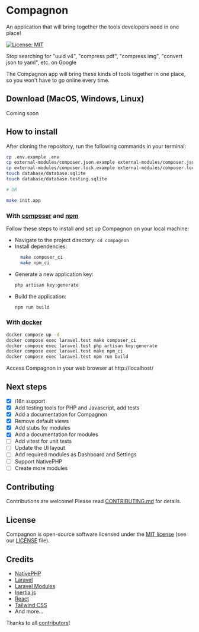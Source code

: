 # Compagnon

An application that will bring together the tools developers need in one place!

[![License: MIT](https://img.shields.io/badge/License-MIT-blue.svg)](https://opensource.org/licenses/MIT)

Stop searching for "uuid v4", "compress pdf", "compress img", "convert json to yaml", etc. on Google

The Compagnon app will bring these kinds of tools together in one place, so you won't have to go online every time.

## Download (MacOS, Windows, Linux)

Coming soon

## How to install

After cloning the repository, run the following commands in your terminal:

```sh
cp .env.example .env
cp external-modules/composer.json.example external-modules/composer.json
cp external-modules/composer.lock.example external-modules/composer.lock
touch database/database.sqlite
touch database/database.testing.sqlite

# OR

make init.app
```

### With [composer](https://getcomposer.org/) and [npm](https://www.npmjs.com/)
Follow these steps to install and set up Compagnon on your local machine:

- Navigate to the project directory: `cd compagnon`
- Install dependencies:
  ```sh
    make composer_ci
    make npm_ci
  ```
- Generate a new application key:
  ```sh
  php artisan key:generate
  ```
- Build the application: 
  ```sh
  npm run build
  ```

### With [docker](https://www.docker.com/)

```sh
docker compose up -d
docker compose exec laravel.test make composer_ci
docker compose exec laravel.test php artisan key:generate
docker compose exec laravel.test make npm_ci
docker compose exec laravel.test npm run build
```

Access Compagnon in your web browser at http://localhost/

## Next steps

- [x] i18n support
- [x] Add testing tools for PHP and Javascript, add tests
- [x] Add a documentation for Compagnon
- [x] Remove default views
- [x] Add stubs for modules
- [x] Add a documentation for modules
- [ ] Add vitest for unit tests
- [ ] Update the UI layout
- [ ] Add required modules as Dashboard and Settings
- [ ] Support NativePHP
- [ ] Create more modules

## Contributing

Contributions are welcome! Please read [CONTRIBUTING.md](CONTRIBUTING.md) for details.

## License

Compagnon is open-source software licensed under the [MIT license](https://opensource.org/licenses/MIT) (see our [LICENSE](LICENSE) file).

## Credits

- [NativePHP](https://nativephp.com/)
- [Laravel](https://laravel.com/)
- [Laravel Modules](https://docs.laravelmodules.com/)
- [Inertia.js](https://inertiajs.com/)
- [React](https://react.dev/)
- [Tailwind CSS](https://tailwindcss.com/)
- And more...

Thanks to all [contributors](https://github.com/DevCompanion/compagnon/graphs/contributors)!
